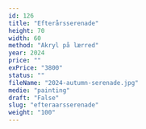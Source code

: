 ```yaml
---
id: 126
title: "Efterårsserenade"
height: 70
width: 60
method: "Akryl på lærred"
year: 2024
price: ""
exPrice: "3800"
status: ""
fileName: "2024-autumn-serenade.jpg"
medie: "painting"
draft: "False"
slug: "efteraarsserenade"
weight: "100"
---
```

